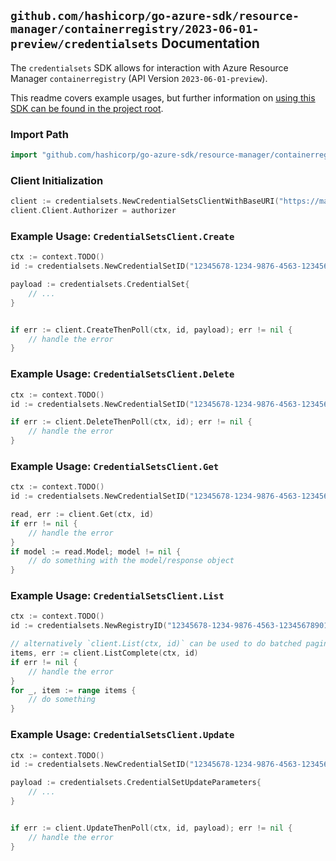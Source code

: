 
## `github.com/hashicorp/go-azure-sdk/resource-manager/containerregistry/2023-06-01-preview/credentialsets` Documentation

The `credentialsets` SDK allows for interaction with Azure Resource Manager `containerregistry` (API Version `2023-06-01-preview`).

This readme covers example usages, but further information on [using this SDK can be found in the project root](https://github.com/hashicorp/go-azure-sdk/tree/main/docs).

### Import Path

```go
import "github.com/hashicorp/go-azure-sdk/resource-manager/containerregistry/2023-06-01-preview/credentialsets"
```


### Client Initialization

```go
client := credentialsets.NewCredentialSetsClientWithBaseURI("https://management.azure.com")
client.Client.Authorizer = authorizer
```


### Example Usage: `CredentialSetsClient.Create`

```go
ctx := context.TODO()
id := credentialsets.NewCredentialSetID("12345678-1234-9876-4563-123456789012", "example-resource-group", "registryName", "credentialSetName")

payload := credentialsets.CredentialSet{
	// ...
}


if err := client.CreateThenPoll(ctx, id, payload); err != nil {
	// handle the error
}
```


### Example Usage: `CredentialSetsClient.Delete`

```go
ctx := context.TODO()
id := credentialsets.NewCredentialSetID("12345678-1234-9876-4563-123456789012", "example-resource-group", "registryName", "credentialSetName")

if err := client.DeleteThenPoll(ctx, id); err != nil {
	// handle the error
}
```


### Example Usage: `CredentialSetsClient.Get`

```go
ctx := context.TODO()
id := credentialsets.NewCredentialSetID("12345678-1234-9876-4563-123456789012", "example-resource-group", "registryName", "credentialSetName")

read, err := client.Get(ctx, id)
if err != nil {
	// handle the error
}
if model := read.Model; model != nil {
	// do something with the model/response object
}
```


### Example Usage: `CredentialSetsClient.List`

```go
ctx := context.TODO()
id := credentialsets.NewRegistryID("12345678-1234-9876-4563-123456789012", "example-resource-group", "registryName")

// alternatively `client.List(ctx, id)` can be used to do batched pagination
items, err := client.ListComplete(ctx, id)
if err != nil {
	// handle the error
}
for _, item := range items {
	// do something
}
```


### Example Usage: `CredentialSetsClient.Update`

```go
ctx := context.TODO()
id := credentialsets.NewCredentialSetID("12345678-1234-9876-4563-123456789012", "example-resource-group", "registryName", "credentialSetName")

payload := credentialsets.CredentialSetUpdateParameters{
	// ...
}


if err := client.UpdateThenPoll(ctx, id, payload); err != nil {
	// handle the error
}
```
